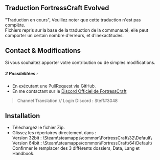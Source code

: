 ## Traduction FortressCraft Evolved

"Traduction en cours", Veuillez noter que cette traduction n'est pas complète.  
Fichiers repris sur la base de la traduction de la communauté, elle peut comporter un certain nombre d'erreurs,
et d'inexactitudes.

## Contact & Modifications

Si vous souhaitez apporter votre contribution ou de simples modifications.
##### 2 Possibilitées :

- En exécutant une PullRequest via GitHub.
- En me contactant sur le [Discord Officiel de FortressCraft](https://steamcommunity.com/linkfilter/?url=https://discord.gg/0kQmw4GKk6Zzpj2w)
 > Channel Translation // Login Discord : Steff#3048

## Installation

- Téléchargez le fichier Zip.
- Glissez les répertoires directement dans :   
Version 32bit : \Steam\steamapps\common\FortressCraft\32\Default\  
Version 64bit : \Steam\steamapps\common\FortressCraft\64\Default\  
Confirmer le remplacer des 3 différents dossiers, Data, Lang et Handbook.
